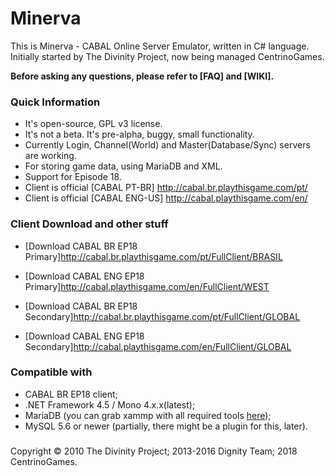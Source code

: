 # Minerva #

This is Minerva - CABAL Online Server Emulator, written in C# language. Initially started by The Divinity Project, now being managed CentrinoGames.

**Before asking any questions, please refer to [FAQ] and [WIKI].**

### Quick Information ###

* It's open-source, GPL v3 license. 
* It's not a beta. It's pre-alpha, buggy, small functionality.
* Currently Login, Channel(World) and Master(Database/Sync) servers are working.
* For storing game data, using MariaDB and XML.
* Support for Episode 18.
* Client is official [CABAL PT-BR] http://cabal.br.playthisgame.com/pt/
* Client is official [CABAL ENG-US] http://cabal.playthisgame.com/en/


### Client Download and other stuff ###

* [Download CABAL BR EP18 Primary]http://cabal.br.playthisgame.com/pt/FullClient/BRASIL
* [Download CABAL ENG EP18 Primary]http://cabal.playthisgame.com/en/FullClient/WEST

* [Download CABAL BR EP18 Secondary]http://cabal.br.playthisgame.com/pt/FullClient/GLOBAL
* [Download CABAL ENG EP18 Secondary]http://cabal.playthisgame.com/en/FullClient/GLOBAL


### Compatible with ###

* CABAL BR EP18 client;
* .NET Framework 4.5 / Mono 4.x.x(latest);
* MariaDB (you can grab xammp with all required tools [here](https://www.apachefriends.org/download.html));
* MySQL 5.6 or newer (partially, there might be a plugin for this, later).

### ###

Copyright © 2010 The Divinity Project; 2013-2016 Dignity Team; 2018 CentrinoGames.
